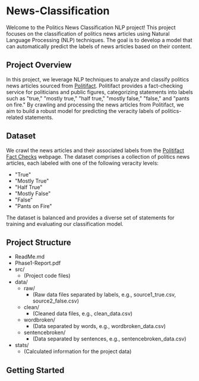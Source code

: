# News-Classification

Welcome to the Politics News Classification NLP project! This project focuses on the classification of politics news articles using Natural Language Processing (NLP) techniques. The goal is to develop a model that can automatically predict the labels of news articles based on their content.

## Project Overview

In this project, we leverage NLP techniques to analyze and classify politics news articles sourced from [Politifact](https://www.politifact.com/factchecks/list). Politifact provides a fact-checking service for politicians and public figures, categorizing statements into labels such as "true," "mostly true," "half true," "mostly false," "false," and "pants on fire." By crawling and processing the news articles from Politifact, we aim to build a robust model for predicting the veracity labels of politics-related statements.

## Dataset

We crawl the news articles and their associated labels from the [Politifact Fact Checks](https://www.politifact.com/factchecks/list) webpage. The dataset comprises a collection of politics news articles, each labeled with one of the following veracity levels:

- "True"
- "Mostly True"
- "Half True"
- "Mostly False"
- "False"
- "Pants on Fire"

The dataset is balanced and provides a diverse set of statements for training and evaluating our classification model.

## Project Structure

- ReadMe.md
- Phase1-Report.pdf
- src/
  - (Project code files)
- data/
  - raw/
     - (Raw data files separated by labels, e.g., source1_true.csv, source2_false.csv)
  - clean/
     - (Cleaned data files, e.g., clean_data.csv)
  - wordbroken/
     - (Data separated by words, e.g., wordbroken_data.csv)
  - sentencebroken/
     - (Data separated by sentences, e.g., sentencebroken_data.csv)
- stats/
  - (Calculated information for the project data)

## Getting Started
